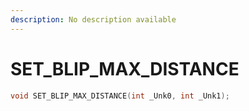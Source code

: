 ```yaml
---
description: No description available 
---
```


# SET_BLIP_MAX_DISTANCE

```cpp
void SET_BLIP_MAX_DISTANCE(int _Unk0, int _Unk1);
```